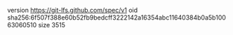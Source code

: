 version https://git-lfs.github.com/spec/v1
oid sha256:6f507f388e60b52fb9bedcff3222142a16354abc11640384b0a5b10063060510
size 3515
